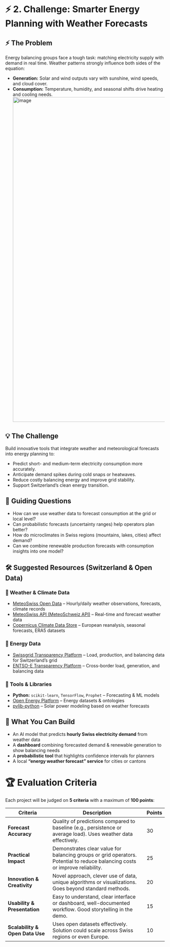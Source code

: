 # ⚡ 2. Challenge: Smarter Energy Planning with Weather Forecasts

## ⚡ The Problem
Energy balancing groups face a tough task: matching electricity supply with demand in real time. Weather patterns strongly influence both sides of the equation:

- **Generation:** Solar and wind outputs vary with sunshine, wind speeds, and cloud cover.  
- **Consumption:** Temperature, humidity, and seasonal shifts drive heating and cooling needs.
  <img width="1024" height="1024" alt="image" src="https://github.com/user-attachments/assets/4d7fee41-f0ca-4831-a53e-c14478ae92c9" />

## 💡 The Challenge
Build innovative tools that integrate weather and meteorological forecasts into energy planning to:

- Predict short- and medium-term electricity consumption more accurately.  
- Anticipate demand spikes during cold snaps or heatwaves.  
- Reduce costly balancing energy and improve grid stability.  
- Support Switzerland’s clean energy transition.  

## 🔎 Guiding Questions
- How can we use weather data to forecast consumption at the grid or local level?  
- Can probabilistic forecasts (uncertainty ranges) help operators plan better?  
- How do microclimates in Swiss regions (mountains, lakes, cities) affect demand?  
- Can we combine renewable production forecasts with consumption insights into one model?  


## 🛠️ Suggested Resources (Switzerland & Open Data)

### 🔹 Weather & Climate Data
- [MeteoSwiss Open Data](https://opendata.swiss) – Hourly/daily weather observations, forecasts, climate records  
- [MeteoSwiss API (MeteoSchweiz API)](https://opendata.swiss) – Real-time and forecast weather data  
- [Copernicus Climate Data Store](https://cds.climate.copernicus.eu) – European reanalysis, seasonal forecasts, ERA5 datasets  

### 🔹 Energy Data
- [Swissgrid Transparency Platform](https://transparency.swissgrid.ch) – Load, production, and balancing data for Switzerland’s grid  
- [ENTSO-E Transparency Platform](https://transparency.entsoe.eu) – Cross-border load, generation, and balancing data  

### 🔹 Tools & Libraries
- **Python:** `scikit-learn`, `TensorFlow`, `Prophet` – Forecasting & ML models  
- [Open Energy Platform](https://openenergy-platform.org) – Energy datasets & ontologies  
- [pvlib-python](https://pvlib-python.readthedocs.io) – Solar power modeling based on weather forecasts  


## 🚀 What You Can Build
- An AI model that predicts **hourly Swiss electricity demand** from weather data  
- A **dashboard** combining forecasted demand & renewable generation to show balancing needs  
- A **probabilistic tool** that highlights confidence intervals for planners  
- A local **“energy weather forecast” service** for cities or cantons  


# 🏆 Evaluation Criteria

Each project will be judged on **5 criteria** with a maximum of **100 points**:

| Criteria                | Description                                                                                          | Points |
|--------------------------|------------------------------------------------------------------------------------------------------|--------|
| **Forecast Accuracy**    | Quality of predictions compared to baseline (e.g., persistence or average load). Uses weather data effectively. | 30     |
| **Practical Impact**     | Demonstrates clear value for balancing groups or grid operators. Potential to reduce balancing costs or improve reliability. | 25     |
| **Innovation & Creativity** | Novel approach, clever use of data, unique algorithms or visualizations. Goes beyond standard methods. | 20     |
| **Usability & Presentation** | Easy to understand, clear interface or dashboard, well-documented workflow. Good storytelling in the demo. | 15     |
| **Scalability & Open Data Use** | Uses open datasets effectively. Solution could scale across Swiss regions or even Europe. | 10     |


